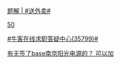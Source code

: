 [题解 | #送外卖#](https://www.nowcoder.com/discuss/558901003254292480?fromPut=jj-github&urlSource=extension-api)

[50](https://www.nowcoder.com/feed/main/detail/94e74bc4d42647348ed1620eb63cbcc4?fromPut=jj-github&urlSource=extension-api)

[#牛客在线求职答疑中心(35799)#](https://www.nowcoder.com/feed/main/detail/eb325b81c56941509e7fb8296c437149?fromPut=jj-github&urlSource=extension-api)

[有无签了base南京阳光电源的？ 可以加](https://www.nowcoder.com/feed/main/detail/f1365135a6c644d59da3ef0e7db169da?fromPut=jj-github&urlSource=extension-api)